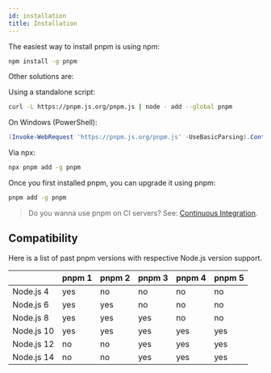 ```yaml
---
id: installation
title: Installation
---
```


The easiest way to install pnpm is using npm:

```sh
npm install -g pnpm
```

Other solutions are:

Using a standalone script:

```sh
curl -L https://pnpm.js.org/pnpm.js | node - add --global pnpm
```

On Windows (PowerShell):

```powershell
(Invoke-WebRequest 'https://pnpm.js.org/pnpm.js' -UseBasicParsing).Content | node - add --global pnpm
```

Via npx:

```sh
npx pnpm add -g pnpm
```

Once you first installed pnpm, you can upgrade it using pnpm:

```sh
pnpm add -g pnpm
```

> Do you wanna use pnpm on CI servers? See: [Continuous Integration](continuous-integration).

## Compatibility

Here is a list of past pnpm versions with respective Node.js version support.

|            | pnpm 1 | pnpm 2 | pnpm 3 | pnpm 4 | pnpm 5 |
| --         | --     | --     | --     | --     | --     |
| Node.js 4  | yes    | no     | no     | no     | no     |
| Node.js 6  | yes    | yes    | no     | no     | no     |
| Node.js 8  | yes    | yes    | yes    | no     | no     |
| Node.js 10 | yes    | yes    | yes    | yes    | yes    |
| Node.js 12 | no     | no     | yes    | yes    | yes    |
| Node.js 14 | no     | no     | yes    | yes    | yes    |
